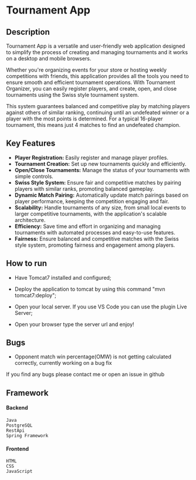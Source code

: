 # Tournament App
## Description 
Tournament App is a versatile and user-friendly web application designed to simplify the process of creating and managing tournaments and it works on a desktop and mobile browsers.

Whether you're organizing events for your store or hosting weekly competitions with friends, this application provides all the tools you need to ensure smooth and efficient tournament operations. With Tournament Organizer, you can easily register players, and create, open, and close tournaments using the Swiss style tournament system. 

This system guarantees balanced and competitive play by matching players against others of similar ranking, continuing until an undefeated winner or a player with the most points is determined. For a typical 16-player tournament, this means just 4 matches to find an undefeated champion.

## Key Features
- **Player Registration:** Easily register and manage player profiles.
- **Tournament Creation:** Set up new tournaments quickly and efficiently.
- **Open/Close Tournaments:** Manage the status of your tournaments with simple controls.
- **Swiss Style System:** Ensure fair and competitive matches by pairing players with similar ranks, promoting balanced gameplay.
- **Dynamic Match Pairing:** Automatically update match pairings based on player performance, keeping the competition engaging and fair.
- **Scalability:** Handle tournaments of any size, from small local events to larger competitive tournaments, with the application's scalable architecture.
- **Efficiency:** Save time and effort in organizing and managing tournaments with automated processes and easy-to-use features.
- **Fairness:** Ensure balanced and competitive matches with the Swiss style system, promoting fairness and engagement among players.

## How to run

- Have Tomcat7 installed and configured;

- Deploy the application to tomcat by using this command "mvn tomcat7:deploy";

- Open your local server. If you use VS Code you can use the plugin Live Server;

- Open your browser type the server url and enjoy!


## Bugs
- Opponent match win percentage(OMW) is not getting calculated correctly, currently working on a bug fix

If you find any bugs please contact me or open an issue in github

## Framework
#### Backend

    Java
    PostgreSQL
    RestApi
    Spring Framework

#### Frontend

    HTML
    CSS
    JavaScript

